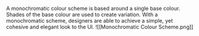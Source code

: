 A monochromatic colour scheme is based around a single base colour. Shades of the base colour are used to create variation. With a monochromatic scheme, designers are able to achieve a simple, yet cohesive and elegant look to the UI.
![[Monochromatic Colour Scheme.png]]